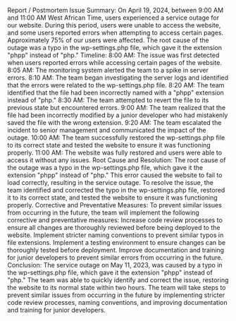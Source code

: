 Report / Postmortem
Issue Summary:
On April 19, 2024, between 9:00 AM and 11:00 AM West African Time, users experienced a service outage for our website. During this period, users were unable to access the website, and some users reported errors when attempting to access certain pages. Approximately 75% of our users were affected. The root cause of the outage was a typo in the wp-settings.php file, which gave it the extension "phpp" instead of "php."
Timeline:
8:00 AM: The issue was first detected when users reported errors while accessing certain pages of the website.
8:05 AM: The monitoring system alerted the team to a spike in server errors.
8:10 AM: The team began investigating the server logs and identified that the errors were related to the wp-settings.php file.
8:20 AM: The team identified that the file had been incorrectly named with a "phpp" extension instead of "php."
8:30 AM: The team attempted to revert the file to its previous state but encountered errors.
9:00 AM: The team realized that the file had been incorrectly modified by a junior developer who had mistakenly saved the file with the wrong extension.
9:20 AM: The team escalated the incident to senior management and communicated the impact of the outage.
10:00 AM: The team successfully restored the wp-settings.php file to its correct state and tested the website to ensure it was functioning properly.
11:00 AM: The website was fully restored and users were able to access it without any issues.
Root Cause and Resolution:
The root cause of the outage was a typo in the wp-settings.php file, which gave it the extension "phpp" instead of "php." This error caused the website to fail to load correctly, resulting in the service outage. To resolve the issue, the team identified and corrected the typo in the wp-settings.php file, restored it to its correct state, and tested the website to ensure it was functioning properly.
Corrective and Preventative Measures:
To prevent similar issues from occurring in the future, the team will implement the following corrective and preventative measures:
Increase code review processes to ensure all changes are thoroughly reviewed before being deployed to the website.
Implement stricter naming conventions to prevent similar typos in file extensions.
Implement a testing environment to ensure changes can be thoroughly tested before deployment.
Improve documentation and training for junior developers to prevent similar errors from occurring in the future.
Conclusion:
The service outage on May 11, 2023, was caused by a typo in the wp-settings.php file, which gave it the extension "phpp" instead of "php." The team was able to quickly identify and correct the issue, restoring the website to its normal state within two hours. The team will take steps to prevent similar issues from occurring in the future by implementing stricter code review processes, naming conventions, and improving documentation and training for junior developers.
